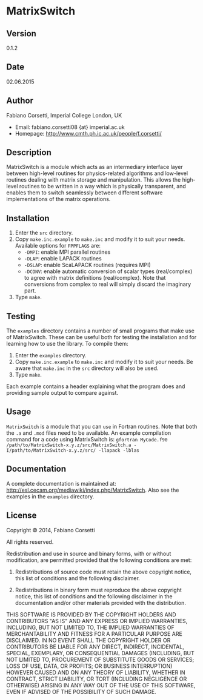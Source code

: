 MatrixSwitch
============

Version
-------

0.1.2

Date
----

02.06.2015

Author
------

Fabiano Corsetti, Imperial College London, UK

*   Email: fabiano.corsetti08 {at} imperial.ac.uk
*   Homepage: <http://www.cmth.ph.ic.ac.uk/people/f.corsetti/>

Description
-----------

MatrixSwitch is a module which acts as an intermediary interface layer between high-level routines for physics-related algorithms and low-level routines dealing with matrix storage and manipulation. This allows the high-level routines to be written in a way which is physically transparent, and enables them to switch seamlessly between different software implementations of the matrix operations.

Installation
------------

1.  Enter the `src` directory.
2.  Copy `make.inc.example` to `make.inc` and modify it to suit your needs. Available options for `FPPFLAGS` are:
    * `-DMPI`: enable MPI parallel routines
    * `-DLAP`: enable LAPACK routines
    * `-DSLAP`: enable ScaLAPACK routines (requires MPI)
    * `-DCONV`: enable automatic conversion of scalar types (real/complex) to agree with matrix definitions (real/complex). Note that conversions from complex to real will simply discard the imaginary part.
3.  Type `make`.

Testing
-------

The `examples` directory contains a number of small programs that make use of MatrixSwitch. These can be useful both for testing the installation and for learning how to use the library. To compile them:

1.   Enter the `examples` directory.
2.   Copy `make.inc.example` to `make.inc` and modify it to suit your needs. Be aware that `make.inc` in the `src` directory will also be used.
3.   Type `make`.

Each example contains a header explaining what the program does and providing sample output to compare against.

Usage
-----

`MatrixSwitch` is a module that you can `use` in Fortran routines. Note that both the `.a` and `.mod` files need to be available. An example compilation command for a code using MatrixSwitch is: `gfortran MyCode.f90 /path/to/MatrixSwitch-x.y.z/src/MatrixSwitch.a -I/path/to/MatrixSwitch-x.y.z/src/ -llapack -lblas`

Documentation
-------------

A complete documentation is maintained at: <http://esl.cecam.org/mediawiki/index.php/MatrixSwitch>. Also see the examples in the `examples` directory.

License
-------

Copyright &copy; 2014, Fabiano Corsetti

All rights reserved.

Redistribution and use in source and binary forms, with or without modification, are permitted provided that the following conditions are met:

1.   Redistributions of source code must retain the above copyright notice, this list of conditions and the following disclaimer.

2.   Redistributions in binary form must reproduce the above copyright notice, this list of conditions and the following disclaimer in the documentation and/or other materials provided with the distribution.

THIS SOFTWARE IS PROVIDED BY THE COPYRIGHT HOLDERS AND CONTRIBUTORS "AS IS" AND ANY EXPRESS OR IMPLIED WARRANTIES, INCLUDING, BUT NOT LIMITED TO, THE IMPLIED WARRANTIES OF MERCHANTABILITY AND FITNESS FOR A PARTICULAR PURPOSE ARE DISCLAIMED. IN NO EVENT SHALL THE COPYRIGHT HOLDER OR CONTRIBUTORS BE LIABLE FOR ANY DIRECT, INDIRECT, INCIDENTAL, SPECIAL, EXEMPLARY, OR CONSEQUENTIAL DAMAGES (INCLUDING, BUT NOT LIMITED TO, PROCUREMENT OF SUBSTITUTE GOODS OR SERVICES; LOSS OF USE, DATA, OR PROFITS; OR BUSINESS INTERRUPTION) HOWEVER CAUSED AND ON ANY THEORY OF LIABILITY, WHETHER IN CONTRACT, STRICT LIABILITY, OR TORT (INCLUDING NEGLIGENCE OR OTHERWISE) ARISING IN ANY WAY OUT OF THE USE OF THIS SOFTWARE, EVEN IF ADVISED OF THE POSSIBILITY OF SUCH DAMAGE.
